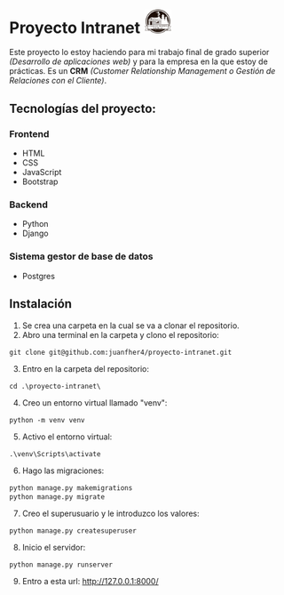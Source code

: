 <h1>
 Proyecto Intranet
 <img src="/static/img/logo_2.png" alt="logo" width="50">
</h1>

Este proyecto lo estoy haciendo para mi trabajo final de grado superior *(Desarrollo de aplicaciones web)* y para la empresa en la que estoy de prácticas. Es un **CRM** *(Customer Relationship Management o Gestión de Relaciones con el Cliente)*.

## Tecnologías del proyecto:

### Frontend
 - HTML
 - CSS
 - JavaScript
 - Bootstrap
### Backend
 - Python
 - Django
### Sistema gestor de base de datos
 - Postgres

## Instalación

1. Se crea una carpeta en la cual se va a clonar el repositorio.
2. Abro una terminal en la carpeta y clono el repositorio:
```
git clone git@github.com:juanfher4/proyecto-intranet.git
```
3. Entro en la carpeta del repositorio:
```
cd .\proyecto-intranet\
```
4. Creo un entorno virtual llamado "venv":
```
python -m venv venv
```
5. Activo el entorno virtual:
```
.\venv\Scripts\activate
```
6. Hago las migraciones:
```
python manage.py makemigrations
python manage.py migrate
```
7. Creo el superusuario y le introduzco los valores:
```
python manage.py createsuperuser
```
8. Inicio el servidor:
```
python manage.py runserver
```
9. Entro a esta url: http://127.0.0.1:8000/
